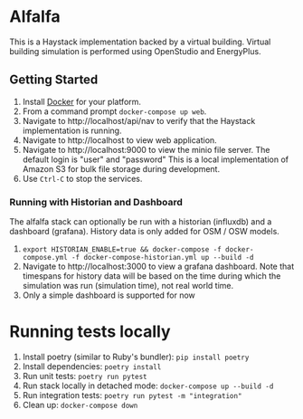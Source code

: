 # Alfalfa

This is a Haystack implementation backed by a virtual building. Virtual building simulation is performed using OpenStudio and EnergyPlus.

## Getting Started

1. Install [Docker](https://www.docker.com) for your platform.
1. From a command prompt ```docker-compose up web```.
1. Navigate to http://localhost/api/nav to verify that the Haystack implementation is running.
1. Navigate to http://localhost to view web application.
1. Navigate to http://localhost:9000 to view the minio file server. The default login is "user" and "password"
This is a local implementation of Amazon S3 for bulk file storage during development.
1. Use ```Ctrl-C``` to stop the services.

### Running with Historian and Dashboard
The alfalfa stack can optionally be run with a historian (influxdb) and a dashboard (grafana). History data is only added for OSM / OSW models.
1. `export HISTORIAN_ENABLE=true && docker-compose -f docker-compose.yml -f docker-compose-historian.yml up --build -d`
1. Navigate to http://localhost:3000 to view a grafana dashboard. Note that timespans for history data will be based on the time during which the simulation was run (simulation time), not real world time.
1. Only a simple dashboard is supported for now

# Running tests locally
1. Install poetry (similar to Ruby's bundler):  `pip install poetry`
1. Install dependencies:  `poetry install`
1. Run unit tests: `poetry run pytest`
1. Run stack locally in detached mode: `docker-compose up --build -d`
1. Run integration tests: `poetry run pytest -m "integration"`
1. Clean up: `docker-compose down`

